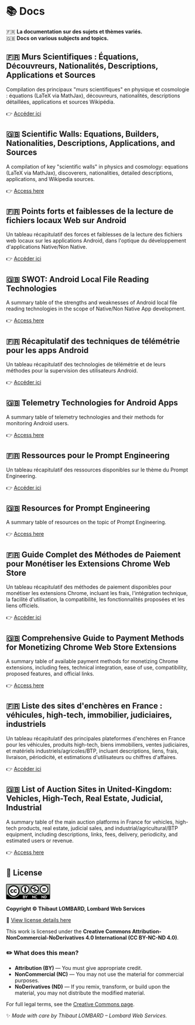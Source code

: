 # 📚 Docs

🇫🇷 **La documentation sur des sujets et thèmes variés.**  
🇬🇧 **Docs on various subjects and topics.**

## 🇫🇷 Murs Scientifiques : Équations, Découvreurs, Nationalités, Descriptions, Applications et Sources

Compilation des principaux "murs scientifiques" en physique et cosmologie : équations (LaTeX via MathJax), découvreurs, nationalités, descriptions détaillées, applications et sources Wikipédia.

👉 [Accéder ici](https://lombard-web-services.github.io/Docs/Scientific_walls_FR.html)

## 🇬🇧 Scientific Walls: Equations, Builders, Nationalities, Descriptions, Applications, and Sources

A compilation of key "scientific walls" in physics and cosmology: equations (LaTeX via MathJax), discoverers, nationalities, detailed descriptions, applications, and Wikipedia sources.

👉 [Access here](https://lombard-web-services.github.io/Docs/Scientific_walls_EN.html)

## 🇫🇷 Points forts et faiblesses de la lecture de fichiers locaux Web sur Android

Un tableau récapitulatif des forces et faiblesses de la lecture des fichiers web locaux sur les applications Android, dans l'optique du développement d'applications Native/Non Native.

👉 [Accéder ici](https://lombard-web-services.github.io/Docs/android_local_file_access_swot_FR.html)

## 🇬🇧 SWOT: Android Local File Reading Technologies

A summary table of the strengths and weaknesses of Android local file reading technologies in the scope of Native/Non Native App development.

👉 [Access here](https://lombard-web-services.github.io/Docs/android_local_file_access_swot_EN.html)

## 🇫🇷 Récapitulatif des techniques de télémétrie pour les apps Android

Un tableau récapitulatif des technologies de télémétrie et de leurs méthodes pour la supervision des utilisateurs Android.

👉 [Accéder ici](https://lombard-web-services.github.io/Docs/android_telemetry_FR.html)

## 🇬🇧 Telemetry Technologies for Android Apps

A summary table of telemetry technologies and their methods for monitoring Android users.

👉 [Access here](https://lombard-web-services.github.io/Docs/android_telemetry_EN.html)

## 🇫🇷 Ressources pour le Prompt Engineering

Un tableau récapitulatif des ressources disponibles sur le thème du Prompt Engineering.

👉 [Accéder ici](https://lombard-web-services.github.io/Docs/ressources_pour_prompt_engineering_FR.html)

## 🇬🇧 Resources for Prompt Engineering

A summary table of resources on the topic of Prompt Engineering.

👉 [Access here](https://lombard-web-services.github.io/Docs/resources_for_prompt_engineering_EN.html)

## 🇫🇷 Guide Complet des Méthodes de Paiement pour Monétiser les Extensions Chrome Web Store

Un tableau récapitulatif des méthodes de paiement disponibles pour monétiser les extensions Chrome, incluant les frais, l'intégration technique, la facilité d'utilisation, la compatibilité, les fonctionnalités proposées et les liens officiels.

👉 [Accéder ici](https://lombard-web-services.github.io/Docs/Chrome_Extension_Monetization_Payment_Methods_FR.html)

## 🇬🇧 Comprehensive Guide to Payment Methods for Monetizing Chrome Web Store Extensions

A summary table of available payment methods for monetizing Chrome extensions, including fees, technical integration, ease of use, compatibility, proposed features, and official links.

👉 [Access here](https://lombard-web-services.github.io/Docs/Chrome_Extension_Monetization_Payment_Methods_EN.html)

## 🇫🇷 Liste des sites d'enchères en France : véhicules, high-tech, immobilier, judiciaires, industriels

Un tableau récapitulatif des principales plateformes d'enchères en France pour les véhicules, produits high-tech, biens immobiliers, ventes judiciaires, et matériels industriels/agricoles/BTP, incluant descriptions, liens, frais, livraison, périodicité, et estimations d'utilisateurs ou chiffres d'affaires.

👉 [Accéder ici](https://lombard-web-services.github.io/Docs/auctions_websites_FR.html)

## 🇬🇧 List of Auction Sites in United-Kingdom: Vehicles, High-Tech, Real Estate, Judicial, Industrial

A summary table of the main auction platforms in France for vehicles, high-tech products, real estate, judicial sales, and industrial/agricultural/BTP equipment, including descriptions, links, fees, delivery, periodicity, and estimated users or revenue.

👉 [Access here](https://lombard-web-services.github.io/Docs/auctions_websites_EN.html)

## 📜 License

![License: CC BY-NC-ND](https://github.com/Lombard-Web-Services/Docs/blob/main/CC_BY-NC-ND.png)

**Copyright © Thibaut LOMBARD, Lombard Web Services**

🔗 [View license details here](https://github.com/Lombard-Web-Services/Docs)

This work is licensed under the **Creative Commons Attribution-NonCommercial-NoDerivatives 4.0 International (CC BY-NC-ND 4.0)**.

### ✏️ **What does this mean?**
- **Attribution (BY)** — You must give appropriate credit.
- **NonCommercial (NC)** — You may not use the material for commercial purposes.
- **NoDerivatives (ND)** — If you remix, transform, or build upon the material, you may not distribute the modified material.

For full legal terms, see the [Creative Commons page](https://creativecommons.org/licenses/by-nc-nd/4.0/).

✨ _Made with care by Thibaut LOMBARD – Lombard Web Services._
